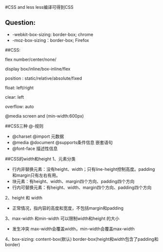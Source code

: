 #CSS  and less
less编译可得到CSS

## Question:
 - -webkit-box-sizing: border-box;  chrome 
 - -moz-box-sizing：border-box;   Firefox

##CSS:

flex
number/center/none/

display
box/inline/box-inline/flex

position :
static/relative/absolute/fixed

float: left/right

clear: left

overflow: auto

@media screen and (min-width:600px)

##CSS三种 @-规则
- @charset @import 元数据
- @media @document @supports条件信息 嵌套语句
- @font-face 描述性信息

##CSS的width和height
1、元素分类
- 行内非替换元素：没有height、width；只有line-height控制高度。padding和margin只有左右有用。
- 块元素：有height、width、margin四个方向、padding四个方向
- 行内可替换元素：有height、width、margin四个方向、padding四个方向

2、height 和 width
- 正常情况，指内容的高度和宽度，不包括margin和padding

3、max-width 和min-width 可以限制width和height 的大小
- 发生冲突 max-width会覆盖width，min-width会覆盖max-width

4、box-sizing: content-box(默认)  border-box(height和width包含了padding和border)

